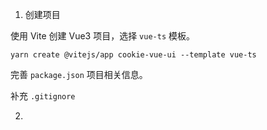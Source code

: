 1. 创建项目

使用 Vite 创建 Vue3 项目，选择 `vue-ts` 模板。

```shell
yarn create @vitejs/app cookie-vue-ui --template vue-ts
```

完善 `package.json` 项目相关信息。

补充 `.gitignore`

2. 